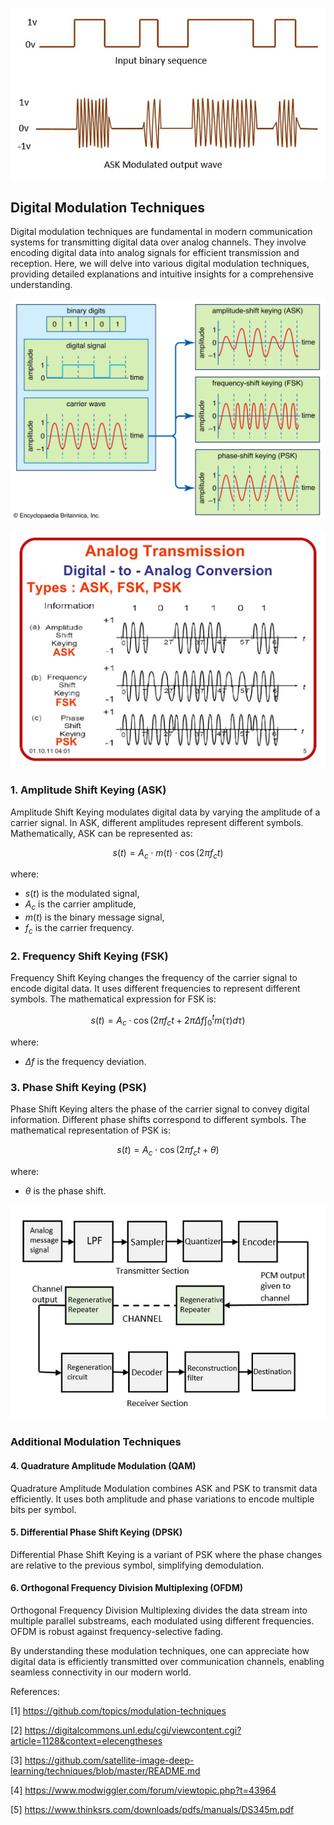 ![image](1.jpg)

## Digital Modulation Techniques

Digital modulation techniques are fundamental in modern communication systems for transmitting digital data over analog channels. They involve encoding digital data into analog signals for efficient transmission and reception. Here, we will delve into various digital modulation techniques, providing detailed explanations and intuitive insights for a comprehensive understanding.

![image](2.webp)

![image](4.png)


### 1. Amplitude Shift Keying (ASK)
Amplitude Shift Keying modulates digital data by varying the amplitude of a carrier signal. In ASK, different amplitudes represent different symbols. Mathematically, ASK can be represented as:

$$ s(t) = A_c \cdot m(t) \cdot \cos(2\pi f_c t) $$

where:
- $s(t)$ is the modulated signal,
- $A_c$ is the carrier amplitude,
- $m(t)$ is the binary message signal,
- $f_c$ is the carrier frequency.

### 2. Frequency Shift Keying (FSK)
Frequency Shift Keying changes the frequency of the carrier signal to encode digital data. It uses different frequencies to represent different symbols. The mathematical expression for FSK is:

$$ s(t) = A_c \cdot \cos(2\pi f_c t + 2\pi \Delta f \int_{0}^{t} m(\tau) d\tau) $$

where:
- $\Delta f$ is the frequency deviation.

### 3. Phase Shift Keying (PSK)
Phase Shift Keying alters the phase of the carrier signal to convey digital information. Different phase shifts correspond to different symbols. The mathematical representation of PSK is:

$$ s(t) = A_c \cdot \cos(2\pi f_c t + \theta) $$

where:
- $\theta$ is the phase shift.

![image](3.jpg)



### Additional Modulation Techniques

#### 4. Quadrature Amplitude Modulation (QAM)
Quadrature Amplitude Modulation combines ASK and PSK to transmit data efficiently. It uses both amplitude and phase variations to encode multiple bits per symbol.

#### 5. Differential Phase Shift Keying (DPSK)
Differential Phase Shift Keying is a variant of PSK where the phase changes are relative to the previous symbol, simplifying demodulation.

#### 6. Orthogonal Frequency Division Multiplexing (OFDM)
Orthogonal Frequency Division Multiplexing divides the data stream into multiple parallel substreams, each modulated using different frequencies. OFDM is robust against frequency-selective fading.

By understanding these modulation techniques, one can appreciate how digital data is efficiently transmitted over communication channels, enabling seamless connectivity in our modern world.

References:

[1] https://github.com/topics/modulation-techniques

[2] https://digitalcommons.unl.edu/cgi/viewcontent.cgi?article=1128&context=elecengtheses

[3] https://github.com/satellite-image-deep-learning/techniques/blob/master/README.md

[4] https://www.modwiggler.com/forum/viewtopic.php?t=43964

[5] https://www.thinksrs.com/downloads/pdfs/manuals/DS345m.pdf